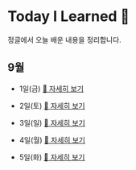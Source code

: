# Today I Learned 🌱

정글에서 오늘 배운 내용을 정리합니다.

## 9월

- 1일(금) [🔎 자세히 보기](https://github.com/kimfield98/JUNGLE/blob/master/sep/0901.md)

- 2일(토) [🔎 자세히 보기](https://github.com/kimfield98/JUNGLE/blob/master/sep/0902.md)

- 3일(일) [🔎 자세히 보기](https://github.com/kimfield98/JUNGLE/blob/master/sep/0903.md)

- 4일(월) [🔎 자세히 보기](https://github.com/kimfield98/JUNGLE/blob/master/sep/0904.md)

- 5일(화) [🔎 자세히 보기](https://github.com/kimfield98/JUNGLE/blob/master/sep/0905.md)